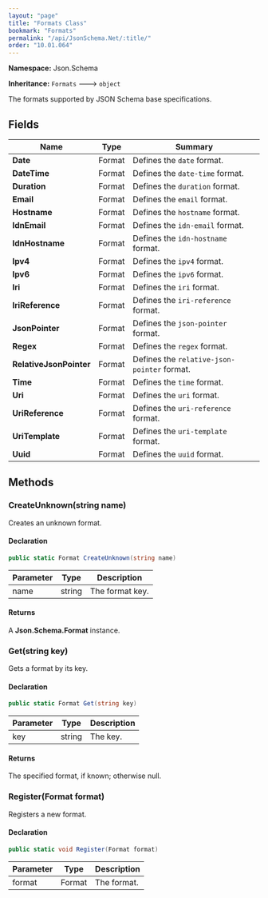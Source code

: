 ```yaml
---
layout: "page"
title: "Formats Class"
bookmark: "Formats"
permalink: "/api/JsonSchema.Net/:title/"
order: "10.01.064"
---
```

**Namespace:** Json.Schema

**Inheritance:**
`Formats`
 🡒 
`object`

The formats supported by JSON Schema base specifications.

## Fields

| Name | Type | Summary |
|---|---|---|
| **Date** | Format | Defines the `date` format. |
| **DateTime** | Format | Defines the `date-time` format. |
| **Duration** | Format | Defines the `duration` format. |
| **Email** | Format | Defines the `email` format. |
| **Hostname** | Format | Defines the `hostname` format. |
| **IdnEmail** | Format | Defines the `idn-email` format. |
| **IdnHostname** | Format | Defines the `idn-hostname` format. |
| **Ipv4** | Format | Defines the `ipv4` format. |
| **Ipv6** | Format | Defines the `ipv6` format. |
| **Iri** | Format | Defines the `iri` format. |
| **IriReference** | Format | Defines the `iri-reference` format. |
| **JsonPointer** | Format | Defines the `json-pointer` format. |
| **Regex** | Format | Defines the `regex` format. |
| **RelativeJsonPointer** | Format | Defines the `relative-json-pointer` format. |
| **Time** | Format | Defines the `time` format. |
| **Uri** | Format | Defines the `uri` format. |
| **UriReference** | Format | Defines the `uri-reference` format. |
| **UriTemplate** | Format | Defines the `uri-template` format. |
| **Uuid** | Format | Defines the `uuid` format. |

## Methods

### CreateUnknown(string name)

Creates an unknown format.

#### Declaration

```c#
public static Format CreateUnknown(string name)
```

| Parameter | Type | Description |
|---|---|---|
| name | string | The format key. |


#### Returns

A **Json.Schema.Format** instance.

### Get(string key)

Gets a format by its key.

#### Declaration

```c#
public static Format Get(string key)
```

| Parameter | Type | Description |
|---|---|---|
| key | string | The key. |


#### Returns

The specified format, if known; otherwise null.

### Register(Format format)

Registers a new format.

#### Declaration

```c#
public static void Register(Format format)
```

| Parameter | Type | Description |
|---|---|---|
| format | Format | The format. |


